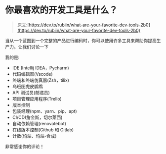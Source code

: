 # 你最喜欢的开发工具是什么？

> 原文:[https://dev.to/rubiin/what-are-your-favorite-dev-tools-2b0](https://dev.to/rubiin/what-are-your-favorite-dev-tools-2b0)

当从一个蓝图到一个完整的产品进行编码时，你可以使用许多工具来帮助你提高生产力。让我们讨论一下

我的是:

*   IDE (Intellij IDEA，Pycharm)
*   代码编辑器(Vscode)
*   终端和终端仿真器(Zsh，tilix)
*   乌班图虎皮鹦鹉
*   API 测试员(邮递员)
*   项目管理应用程序(Trello)
*   版本控制
*   包装经理(npm、yarn、pip、apt)
*   CI/CD(詹金斯，切尔莱西)
*   自动依赖管理(renovatebot)
*   在线版本控制(Github 和 Gitlab)
*   计数(坞站、坞站-合成)

非常感谢你的评论！
